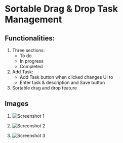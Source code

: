 # Sortable Drag & Drop Task Management
## Functionalities:
1. Three sections:
   - To do
   - In progress
   - Completed
2. Add Task:
   - Add Task button when clicked changes UI to
   - Enter task & description and Save button
3. Sortable drag and drop feature

## Images
1. ![Screenshot 1](https://github.com/rshashank11/task-management-js/assets/90172730/20fc0a5a-67d9-4d83-95ba-5e20903021e7)

2. ![Screenshot 2](https://github.com/rshashank11/task-management-js/assets/90172730/af4b7ad5-2364-4bc9-918c-8d29509ce7ee)

3. ![Screenshot 3](https://github.com/rshashank11/task-management-js/assets/90172730/f56d7dbb-230f-4d40-9dfc-c8d1964596a1)


